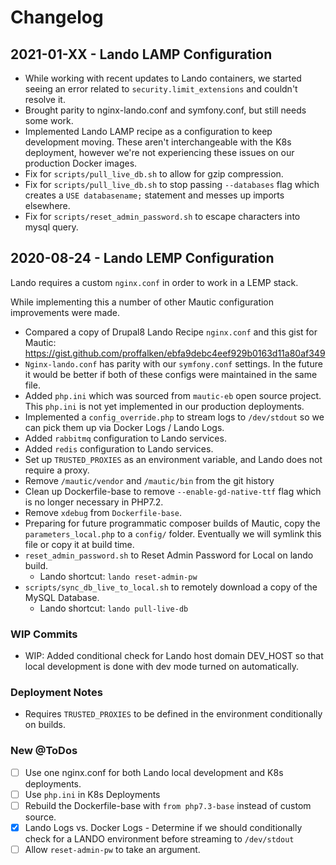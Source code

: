 # Changelog

## 2021-01-XX - Lando LAMP Configuration

- While working with recent updates to Lando containers, we started seeing an error related to `security.limit_extensions` and couldn't resolve it.
- Brought parity to nginx-lando.conf and symfony.conf, but still needs some work. 
- Implemented Lando LAMP recipe as a configuration to keep development moving. These aren't interchangeable with the K8s deployment, however we're not experiencing these issues on our production Docker images.
- Fix for `scripts/pull_live_db.sh` to allow for gzip compression.
- Fix for `scripts/pull_live_db.sh` to stop passing `--databases` flag which creates a `USE databasename;` statement and messes up imports elsewhere.
- Fix for `scripts/reset_admin_password.sh` to escape characters into mysql query.

## 2020-08-24 - Lando LEMP Configuration

Lando requires a custom `nginx.conf` in order to work in a LEMP stack. 

While implementing this a number of other Mautic configuration improvements were made. 

- Compared a copy of Drupal8 Lando Recipe `nginx.conf` and this gist for Mautic: https://gist.github.com/proffalken/ebfa9debc4eef929b0163d11a80af349
- `Nginx-lando.conf` has parity with our `symfony.conf` settings. In the future it would be better if both of these configs were maintained in the same file.
- Added `php.ini` which was sourced from `mautic-eb` open source project. This `php.ini` is not yet implemented in our production deployments. 
- Implemented a `config_override.php` to stream logs to `/dev/stdout` so we can pick them up via Docker Logs / Lando Logs.
- Added `rabbitmq` configuration to Lando services.
- Added `redis` configuration to Lando services.
- Set up `TRUSTED_PROXIES` as an environment variable, and Lando does not require a proxy.
- Remove `/mautic/vendor` and `/mautic/bin` from the git history
- Clean up Dockerfile-base to remove `--enable-gd-native-ttf` flag which is no longer necessary in PHP7.2.
- Remove `xdebug` from `Dockerfile-base`.
- Preparing for future programmatic composer builds of Mautic, copy the `parameters_local.php` to a `config/` folder. Eventually we will symlink this file or copy it at build time. 
- `reset_admin_password.sh` to Reset Admin Password for Local on lando build.
    - Lando shortcut: `lando reset-admin-pw`
- `scripts/sync_db_live_to_local.sh` to remotely download a copy of the MySQL Database.
    - Lando shortcut: `lando pull-live-db` 

### WIP Commits

- WIP: Added conditional check for Lando host domain DEV_HOST so that local development is done with dev mode turned on automatically. 

### Deployment Notes

- Requires `TRUSTED_PROXIES` to be defined in the environment conditionally on builds.

### New @ToDos

- [ ] Use one nginx.conf for both Lando local development and K8s deployments.
- [ ] Use `php.ini` in K8s Deployments
- [ ] Rebuild the Dockerfile-base with `from php7.3-base` instead of custom source. 
- [x] Lando Logs vs. Docker Logs - Determine if we should conditionally check for a LANDO environment before streaming to `/dev/stdout`
- [ ] Allow `reset-admin-pw` to take an argument.